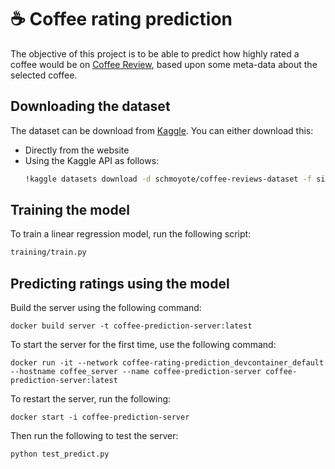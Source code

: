 # :coffee: Coffee rating prediction
The objective of this project is to be able to predict how highly rated a coffee would be on [Coffee Review](https://www.coffeereview.com/), based upon some meta-data about the selected coffee.

## Downloading the dataset
The dataset can be download from [Kaggle](https://www.kaggle.com/datasets/schmoyote/coffee-reviews-dataset/data). You can either download this:
- Directly from the website
- Using the Kaggle API as follows:
    ``` bash
    !kaggle datasets download -d schmoyote/coffee-reviews-dataset -f simplified_coffee.csv -p training
    ```
## Training the model
To train a linear regression model, run the following script:

``` bash
training/train.py
```

## Predicting ratings using the model
Build the server using the following command:
```
docker build server -t coffee-prediction-server:latest
```

To start the server for the first time, use the following command:
```
docker run -it --network coffee-rating-prediction_devcontainer_default --hostname coffee_server --name coffee-prediction-server coffee-prediction-server:latest
```

To restart the server, run the following:
```
docker start -i coffee-prediction-server
```

Then run the following to test the server:
```
python test_predict.py
```

